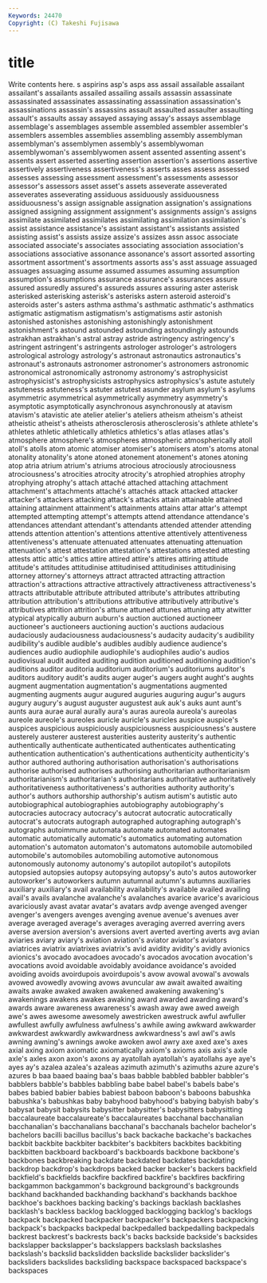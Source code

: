 ```yaml
---
Keywords: 24470 
Copyright: (C) Takeshi Fujisawa
---
```


# title

Write contents here.
s aspirins
asp's asps ass assail assailable assailant assailant's assailants assailed assailing
assails assassin assassinate assassinated assassinates assassinating assassination assassination's assassinations assassin's
assassins assault assaulted assaulter assaulting assault's assaults assay assayed assaying
assay's assays assemblage assemblage's assemblages assemble assembled assembler assembler's assemblers
assembles assemblies assembling assembly assemblyman assemblyman's assemblymen assembly's assemblywoman assemblywoman's
assemblywomen assent assented assenting assent's assents assert asserted asserting assertion
assertion's assertions assertive assertively assertiveness assertiveness's asserts asses assess assessed
assesses assessing assessment assessment's assessments assessor assessor's assessors asset asset's
assets asseverate asseverated asseverates asseverating assiduous assiduously assiduousness assiduousness's assign
assignable assignation assignation's assignations assigned assigning assignment assignment's assignments assign's
assigns assimilate assimilated assimilates assimilating assimilation assimilation's assist assistance assistance's
assistant assistant's assistants assisted assisting assist's assists assize assize's assizes
assn assoc associate associated associate's associates associating association association's associations
associative assonance assonance's assort assorted assorting assortment assortment's assortments assorts
ass's asst assuage assuaged assuages assuaging assume assumed assumes assuming
assumption assumption's assumptions assurance assurance's assurances assure assured assuredly assured's
assureds assures assuring aster asterisk asterisked asterisking asterisk's asterisks astern
asteroid asteroid's asteroids aster's asters asthma asthma's asthmatic asthmatic's asthmatics
astigmatic astigmatism astigmatism's astigmatisms astir astonish astonished astonishes astonishing astonishingly
astonishment astonishment's astound astounded astounding astoundingly astounds astrakhan astrakhan's astral
astray astride astringency astringency's astringent astringent's astringents astrologer astrologer's astrologers
astrological astrology astrology's astronaut astronautics astronautics's astronaut's astronauts astronomer astronomer's
astronomers astronomic astronomical astronomically astronomy astronomy's astrophysicist astrophysicist's astrophysicists astrophysics
astrophysics's astute astutely astuteness astuteness's astuter astutest asunder asylum asylum's
asylums asymmetric asymmetrical asymmetrically asymmetry asymmetry's asymptotic asymptotically asynchronous asynchronously
at atavism atavism's atavistic ate atelier atelier's ateliers atheism atheism's
atheist atheistic atheist's atheists atherosclerosis atherosclerosis's athlete athlete's athletes athletic
athletically athletics athletics's atlas atlases atlas's atmosphere atmosphere's atmospheres atmospheric
atmospherically atoll atoll's atolls atom atomic atomiser atomiser's atomisers atom's
atoms atonal atonality atonality's atone atoned atonement atonement's atones atoning
atop atria atrium atrium's atriums atrocious atrociously atrociousness atrociousness's atrocities
atrocity atrocity's atrophied atrophies atrophy atrophying atrophy's attach attaché attached
attaching attachment attachment's attachments attaché's attachés attack attacked attacker attacker's
attackers attacking attack's attacks attain attainable attained attaining attainment attainment's
attainments attains attar attar's attempt attempted attempting attempt's attempts attend
attendance attendance's attendances attendant attendant's attendants attended attender attending attends
attention attention's attentions attentive attentively attentiveness attentiveness's attenuate attenuated attenuates
attenuating attenuation attenuation's attest attestation attestation's attestations attested attesting attests
attic attic's attics attire attired attire's attires attiring attitude attitude's
attitudes attitudinise attitudinised attitudinises attitudinising attorney attorney's attorneys attract attracted
attracting attraction attraction's attractions attractive attractively attractiveness attractiveness's attracts attributable
attribute attributed attribute's attributes attributing attribution attribution's attributions attributive attributively
attributive's attributives attrition attrition's attune attuned attunes attuning atty atwitter
atypical atypically auburn auburn's auction auctioned auctioneer auctioneer's auctioneers auctioning
auction's auctions audacious audaciously audaciousness audaciousness's audacity audacity's audibility audibility's
audible audible's audibles audibly audience audience's audiences audio audiophile audiophile's
audiophiles audio's audios audiovisual audit audited auditing audition auditioned auditioning
audition's auditions auditor auditoria auditorium auditorium's auditoriums auditor's auditors auditory
audit's audits auger auger's augers aught aught's aughts augment augmentation
augmentation's augmentations augmented augmenting augments augur augured auguries auguring augur's
augurs augury augury's august auguster augustest auk auk's auks aunt
aunt's aunts aura aurae aural aurally aura's auras aureola aureola's
aureolas aureole aureole's aureoles auricle auricle's auricles auspice auspice's auspices
auspicious auspiciously auspiciousness auspiciousness's austere austerely austerer austerest austerities austerity
austerity's authentic authentically authenticate authenticated authenticates authenticating authentication authentication's authentications
authenticity authenticity's author authored authoring authorisation authorisation's authorisations authorise authorised
authorises authorising authoritarian authoritarianism authoritarianism's authoritarian's authoritarians authoritative authoritatively authoritativeness
authoritativeness's authorities authority authority's author's authors authorship authorship's autism autism's
autistic auto autobiographical autobiographies autobiography autobiography's autocracies autocracy autocracy's autocrat
autocratic autocratically autocrat's autocrats autograph autographed autographing autograph's autographs autoimmune
automata automate automated automates automatic automatically automatic's automatics automating automation
automation's automaton automaton's automatons automobile automobiled automobile's automobiles automobiling automotive
autonomous autonomously autonomy autonomy's autopilot autopilot's autopilots autopsied autopsies autopsy
autopsying autopsy's auto's autos autoworker autoworker's autoworkers autumn autumnal autumn's
autumns auxiliaries auxiliary auxiliary's avail availability availability's available availed availing
avail's avails avalanche avalanche's avalanches avarice avarice's avaricious avariciously avast
avatar avatar's avatars avdp avenge avenged avenger avenger's avengers avenges
avenging avenue avenue's avenues aver average averaged average's averages averaging
averred averring avers averse aversion aversion's aversions avert averted averting
averts avg avian aviaries aviary aviary's aviation aviation's aviator aviator's
aviators aviatrices aviatrix aviatrixes aviatrix's avid avidity avidity's avidly avionics
avionics's avocado avocadoes avocado's avocados avocation avocation's avocations avoid avoidable
avoidably avoidance avoidance's avoided avoiding avoids avoirdupois avoirdupois's avow avowal
avowal's avowals avowed avowedly avowing avows avuncular aw await awaited
awaiting awaits awake awaked awaken awakened awakening awakening's awakenings awakens
awakes awaking award awarded awarding award's awards aware awareness awareness's
awash away awe awed aweigh awe's awes awesome awesomely awestricken
awestruck awful awfuller awfullest awfully awfulness awfulness's awhile awing awkward
awkwarder awkwardest awkwardly awkwardness awkwardness's awl awl's awls awning awning's
awnings awoke awoken awol awry axe axed axe's axes axial
axing axiom axiomatic axiomatically axiom's axioms axis axis's axle axle's
axles axon axon's axons ay ayatollah ayatollah's ayatollahs aye aye's
ayes ay's azalea azalea's azaleas azimuth azimuth's azimuths azure azure's
azures b baa baaed baaing baa's baas babble babbled babbler
babbler's babblers babble's babbles babbling babe babel babel's babels babe's
babes babied babier babies babiest baboon baboon's baboons babushka babushka's
babushkas baby babyhood babyhood's babying babyish baby's babysat babysit babysits
babysitter babysitter's babysitters babysitting baccalaureate baccalaureate's baccalaureates bacchanal bacchanalian bacchanalian's
bacchanalians bacchanal's bacchanals bachelor bachelor's bachelors bacilli bacillus bacillus's back
backache backache's backaches backbit backbite backbiter backbiter's backbiters backbites backbiting
backbitten backboard backboard's backboards backbone backbone's backbones backbreaking backdate backdated
backdates backdating backdrop backdrop's backdrops backed backer backer's backers backfield
backfield's backfields backfire backfired backfire's backfires backfiring backgammon backgammon's background
background's backgrounds backhand backhanded backhanding backhand's backhands backhoe backhoe's backhoes
backing backing's backings backlash backlashes backlash's backless backlog backlogged backlogging
backlog's backlogs backpack backpacked backpacker backpacker's backpackers backpacking backpack's backpacks
backpedal backpedalled backpedalling backpedals backrest backrest's backrests back's backs backside
backside's backsides backslapper backslapper's backslappers backslash backslashes backslash's backslid backslidden
backslide backslider backslider's backsliders backslides backsliding backspace backspaced backspace's backspaces
